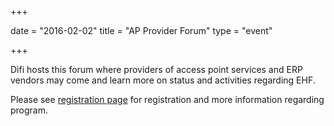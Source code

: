 +++

date = "2016-02-02"
title = "AP Provider Forum"
type = "event"

+++

Difi hosts this forum where providers of access point services and ERP vendors may come and learn more on status and activities regarding EHF.

Please see [registration page](http://kurs.difi.no/forside/?&displayitem=936&module=sevu&type=1) for registration and more information regarding program.
